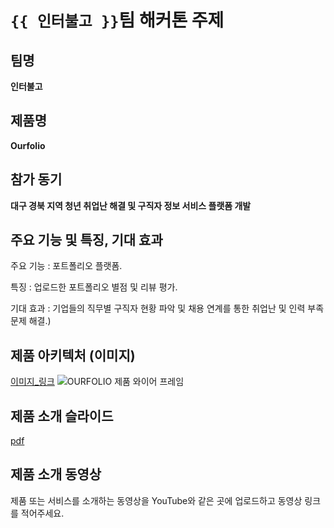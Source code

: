 # `{{ 인터불고 }}`팀 해커톤 주제

## 팀명

**인터불고**

## 제품명

**Ourfolio** 

## 참가 동기

**대구 경북 지역 청년 취업난 해결 및 구직자 정보 서비스 플랫폼 개발** 

## 주요 기능 및 특징, 기대 효과

주요 기능 : 포트폴리오 플랫폼.


특징 : 업로드한 포트폴리오 별점 및 리뷰 평가.


기대 효과 : 기업들의 직무별 구직자 현황 파악 및 채용 연계를 통한 취업난 및 인력 부족 문제 해결.)

## 제품 아키텍처 (이미지)
[이미지_링크](https://github.com/hackersground-kr/intervlgo/blob/main/images/OURFOLIO%20%E1%84%8C%E1%85%A6%E1%84%91%E1%85%AE%E1%86%B7%20%E1%84%8B%E1%85%AA%E1%84%8B%E1%85%B5%E1%84%8B%E1%85%A5%20%E1%84%91%E1%85%B3%E1%84%85%E1%85%A6%E1%84%8B%E1%85%B5%E1%86%B7.jpg)
![OURFOLIO 제품 와이어 프레임](https://github.com/hackersground-kr/intervlgo/assets/137050967/fc5435d7-675b-41a2-b546-65ebc3683b3c)


## 제품 소개 슬라이드

[pdf](https://github.com/hackersground-kr/intervlgo/blob/main/decks/intervlgo%20.pdf)

## 제품 소개 동영상

제품 또는 서비스를 소개하는 동영상을 YouTube와 같은 곳에 업로드하고 동영상 링크를 적어주세요.
